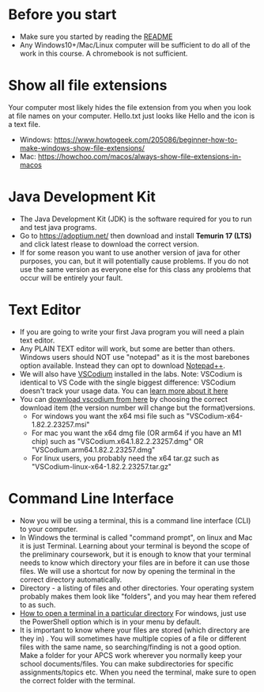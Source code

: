 # Before you start
* Make sure you started by reading the  [README](https://github.com/konstantinnovation/SummerAssignmentAPCS/blob/main/README.md)
* Any Windows10+/Mac/Linux computer will be sufficient to do all of the work in this course. A chromebook is not sufficient.

# Show all file extensions
Your computer most likely hides the file extension from you when you look at file names on your computer.
Hello.txt just looks like Hello and the icon is a text file.
* Windows:
 https://www.howtogeek.com/205086/beginner-how-to-make-windows-show-file-extensions/
* Mac:
 https://howchoo.com/macos/always-show-file-extensions-in-macos


# Java Development Kit
* The Java Development Kit (JDK) is the software required for you to run and test java programs.
* Go to https://adoptium.net/ then download and install **Temurin 17 (LTS)** and click latest rlease to download the correct version.
* If for some reason you want to use another version of java for other purposes, you can, but it will potentially cause problems. If you do not use the same version as everyone else for this class any problems that occur will be entirely your fault.


# Text Editor
* If you are going to write your first Java program you will need a plain text editor. 
* Any PLAIN TEXT editor will work, but some are better than others. Windows users should NOT use "notepad" as it is the most barebones option available. Instead they can opt to download [Notepad++](https://notepad-plus-plus.org/). 
* We will also have [VSCodium](https://vscodium.com/) installed in the labs. Note: VSCodium is identical to VS Code with the single biggest difference: VSCodium doesn't track your usage data. You can [learn more about it here](https://itsfoss.com/vscodium/)
* You can [download vscodium from here](https://github.com/VSCodium/vscodium/releases) by choosing the correct download item (the version number will change but the format)versions.
  * For windows you want the x64 msi file such as "VSCodium-x64-1.82.2.23257.msi"
  * For mac you want the x64 dmg file (OR arm64 if you have an M1 chip) such as "VSCodium.x64.1.82.2.23257.dmg" OR "VSCodium.arm64.1.82.2.23257.dmg"
  * For linux users, you probably need the x64 tar.gz such as "VSCodium-linux-x64-1.82.2.23257.tar.gz"


# Command Line Interface

* Now you will be using a terminal, this is a command line interface (CLI) to your computer.
* In Windows the terminal is called "command prompt", on linux and Mac it is just Terminal. Learning about your terminal is beyond the scope of the preliminary coursework, but it is enough to know that your terminal needs to know which directory your files are in before it can use those files. We will use a shortcut for now by opening the terminal in the correct directory automatically.
* Directory - a listing of files and other directories. Your operating system probably makes them look like "folders", and you may hear them refered to as such. 
* [How to open a terminal in a particular directory](https://www.groovypost.com/howto/open-command-window-terminal-window-specific-folder-windows-mac-linux/) For windows, just use the PowerShell option which is in your menu by default.
* It is important to know where your files are stored (which directory are they in) . You will sometimes have multiple copies of a file or different files with the same name, so searching/finding is not a good option. Make a folder for your APCS work wherever you normally keep your school documents/files. You can make subdirectories for specific assignments/topics etc. When you need the terminal, make sure to open the correct folder with the terminal. 
